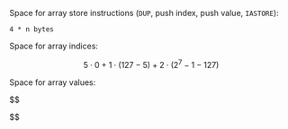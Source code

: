 Space for array store instructions (`DUP`, push index, push value, `IASTORE`):

```
4 * n bytes
```

Space for array indices:

$$
5 \cdot 0 + 1 \cdot  (127 - 5) + 2 \cdot (2^7 - 1 - 127)
$$

Space for array values:

$$

$$